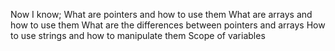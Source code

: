 Now I know;
What are pointers and how to use them
What are arrays and how to use them
What are the differences between pointers and arrays
How to use strings and how to manipulate them
Scope of variables
